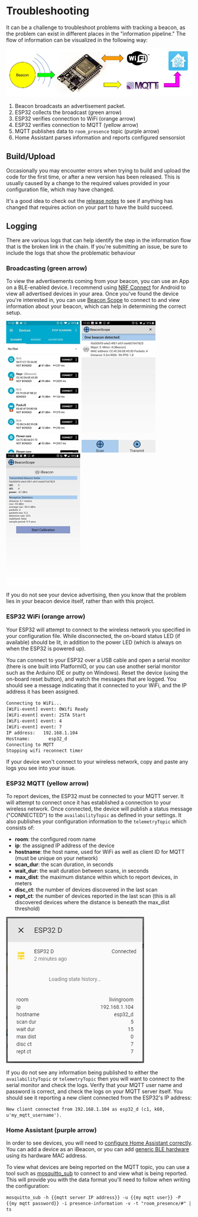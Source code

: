 # Troubleshooting
It can be a challenge to troubleshoot problems with tracking a beacon, as the problem can exist in different places in the "information pipeline." The flow of information can be visualized in the following way:

![Beacon Flow](./images/beacon_flow.jpg)

1. Beacon broadcasts an advertisement packet.
2. ESP32 collects the broadcast (green arrow)
3. ESP32 verifies connection to WiFi (orange arrow)
4. ESP32 verifies connection to MQTT (yellow arrow)
5. MQTT publishes data to `room_presence` topic (purple arrow)
6. Home Assistant parses information and reports configured sensorsiot

## Build/Upload
Occasionally you may encounter errors when trying to build and upload the code for the first time, or after a new version has been released. This is usually caused by a change to the required values provided in your configuration file, which may have changed.

It's a good idea to check out the [release notes](./releaseNotes) to see if anything has changed that requires action on your part to have the build succeed.

## Logging
There are various logs that can help identify the step in the information flow that is the broken link in the chain. If you're submitting an issue, be sure to include the logs that show the problematic behaviour

### Broadcasting (green arrow)
To view the advertisements coming from your beacon, you can use an App on a BLE-enabled device. I recommend using [NRF Connect](https://play.google.com/store/apps/details?id=no.nordicsemi.android.mcp) for Android to view all advertised devices in your area. Once you've found the device you're interested in, you can use [Beacon Scope](https://play.google.com/store/apps/details?id=com.davidgyoungtech.beaconscanner) to connect to and view information about your beacon, which can help in determining the correct setup.

![NRF Scan](./images/nrf_connect_scan.jpg)
![Beacon Scope Scan](./images/beacon_scope_scan.jpg)
![Beacon Scope Info](./images/beacon_scope_device_info.jpg)

If you do not see your device advertising, then you know that the problem lies in your beacon device itself, rather than with this project.

### ESP32 WiFi (orange arrow)
Your ESP32 will attempt to connect to the wireless network you specified in your configuration file. While disconnected, the on-board status LED (if available) should be lit, in addition to the power LED (which is always on when the ESP32 is powered up).

You can connect to your ESP32 over a USB cable and open a serial monitor (there is one built into PlatformIO, or you can use another serial monitor such as the Arduino IDE or putty on Windows). Reset the device (using the on-board reset button), and watch the messages that are logged. You should see a message indicating that it connected to your WiFi, and the IP address it has been assigned.
```
Connecting to WiFi...
[WiFi-event] event: 0Wifi Ready
[WiFi-event] event: 2STA Start
[WiFi-event] event: 4
[WiFi-event] event: 7
IP address:   192.168.1.104
Hostname:       esp32_d
Connecting to MQTT
Stopping wifi reconnect timer
```

If your device won't connect to your wireless network, copy and paste any logs you see into your issue.

### ESP32 MQTT (yellow arrow)
To report devices, the ESP32 must be connected to your MQTT server. It will attempt to connect once it has established a connection to your wireless network. Once connected, the device will publish a status message ("CONNECTED") to the `availabilityTopic` as defined in your settings. It also publishes your configuration information to the `telemetryTopic` which consists of:
* **room**: the configured room name
* **ip**: the assigned IP address of the device
* **hostname**: the host name, used for WiFi as well as client ID for MQTT (must be unique on your network)
* **scan_dur**: the scan duration, in seconds
* **wait_dur**: the wait duration between scans, in seconds
* **max_dist**: the maximum distance within which to report devices, in meters
* **disc_ct**: the number of devices discovered in the last scan
* **rept_ct**: the number of devices reported in the last scan (this is all discovered devices where the distance is beneath the max_dist threshold)

![Home Assistant telemetry](./images/home_assistant_telemetry.jpg)

If you do not see any information being published to either the `availabilityTopic` or `telemetryTopic` then you will want to connect to the serial monitor and check the logs. Verify that your MQTT user name and password is correct, and check the logs on your MQTT server itself. You should see it reporting a new client connected from the ESP32's IP address:
```
New client connected from 192.168.1.104 as esp32_d (c1, k60, u'my_mqtt_username').
```

### Home Assistant (purple arrow)
In order to see devices, you will need to [configure Home Assistant correctly](./home_assistant). You can add a device as an iBeacon, or you can add [generic BLE hardware](./generic_ble) using its hardware MAC address.

To view what devices are being reported on the MQTT topic, you can use a tool such as [mosquitto_sub](https://mosquitto.org/man/mosquitto_sub-1.html) to connect to and view what is being reported. This will provide you with the data format you'll need to follow when writing the configuration:
```
mosquitto_sub -h {{mqtt server IP address}} -u {{my mqtt user}} -P {{my mqtt password}} -i presence-information -v -t "room_presence/#" | ts
```
